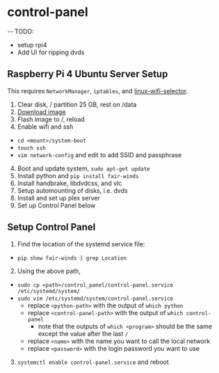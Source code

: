 # control-panel

-- TODO:

- setup rpi4
- Add UI for ripping dvds

## Raspberry Pi 4 Ubuntu Server Setup

This requires `NetworkManager`,
`iptables`, and
[linux-wifi-selector](https://github.com/lakinduakash/linux-wifi-hotspot).

1. Clear disk, / partition 25 GB, rest on /data
2. [Download image](https://ubuntu.com/download/raspberry-pi)
3. Flash image to /, reload
4. Enable wifi and ssh

- `cd <mount>/system-boot`
- `touch ssh`
- `vim network-config` and edit to add SSID and passphrase

4. Boot and update system, `sudo apt-get update`
5. Install python and `pip install fair-winds`
6. Install handbrake, libdvdcss, and vlc
7. Setup automounting of disks, i.e. dvds
8. Install and set up plex server
9. Set up Control Panel below

## Setup Control Panel

1. Find the location of the systemd service file:

- `pip show fair-winds | grep Location`

2. Using the above path,

- `sudo cp <path>/control_panel/control-panel.service /etc/systemd/system/`
- `sudo vim /etc/systemd/system/control-panel.service`
  - replace `<python-path>` with the output of `which python`
  - replace `<control-panel-path>` with the output of `which control-panel`
    - note that the outputs of `which <program>` should be the same except the
      value after the last `/`
  - replace `<name>` with the name you want to call the local network
  - replace `<password>` with the login password you want to use

3. `systemctl enable control-panel.service` and reboot
